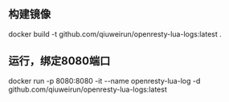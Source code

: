 ## 构建镜像
docker build -t github.com/qiuweirun/openresty-lua-logs:latest .

## 运行，绑定8080端口
docker run -p 8080:8080 -it --name openresty-lua-log -d github.com/qiuweirun/openresty-lua-logs:latest